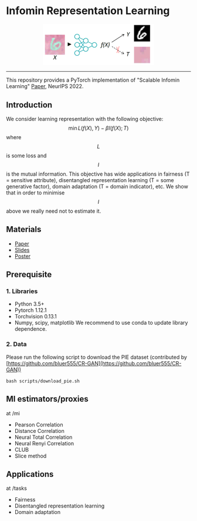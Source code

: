 # Infomin Representation Learning

<p align="center"><img width="60%" src="materials/front.png" /></p>

--------------------------------------------------------------------------------
This repository provides a PyTorch implementation of "Scalable Infomin Learning" [Paper](https://openreview.net/pdf?id=Ojakr9ofova), NeurIPS 2022.



## Introduction
We consider learning representation with the following objective:
$$
  \min L(f(X), Y) - \beta I(f(X); T)
$$
where $$L$$ is some loss and $$I$$ is the mutual information. This objective has wide applications in fairness (T = sensitive attribute), disentangled representation learning (T = some generative factor), domain adaptation (T = domain indicator), etc. We show that in order to minimise $$I$$ above we really need not to estimate it. 



## Materials

* [Paper](https://openreview.net/pdf?id=Ojakr9ofova)
* [Slides](materials/slides.pdf)
* [Poster](materials/poster.png)



## Prerequisite


### 1. Libraries

* Python 3.5+
* Pytorch 1.12.1
* Torchvision 0.13.1
* Numpy, scipy, matplotlib
We recommend to use conda to update library dependence. 




### 2. Data
Please run the following script to download the PIE dataset (contributed by [https://github.com/bluer555/CR-GAN](https://github.com/bluer555/CR-GAN))
```
bash scripts/download_pie.sh
```



## MI estimators/proxies

at /mi

* Pearson Correlation
* Distance Correlation
* Neural Total Correlation
* Neural Renyi Correlation
* CLUB
* Slice method 




## Applications

at /tasks

* Fairness
* Disentangled representation learning
* Domain adaptation

